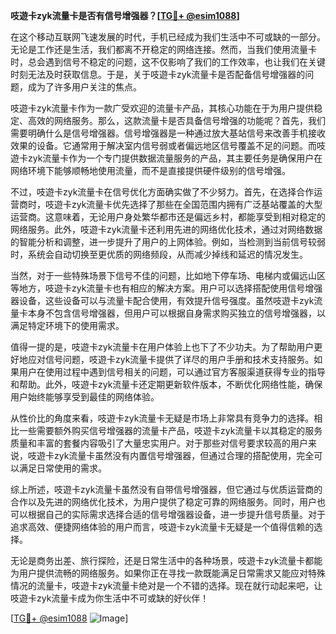 **吱遊卡zyk流量卡是否有信号增强器？[[TG💪+ @esim1088](https://t.me/s/esim1088)]**

在这个移动互联网飞速发展的时代，手机已经成为我们生活中不可或缺的一部分。无论是工作还是生活，我们都离不开稳定的网络连接。然而，当我们使用流量卡时，总会遇到信号不稳定的问题，这不仅影响了我们的工作效率，也让我们在关键时刻无法及时获取信息。于是，关于吱遊卡zyk流量卡是否配备信号增强器的问题，成为了许多用户关注的焦点。

吱遊卡zyk流量卡作为一款广受欢迎的流量卡产品，其核心功能在于为用户提供稳定、高效的网络服务。那么，这款流量卡是否具备信号增强的功能呢？首先，我们需要明确什么是信号增强器。信号增强器是一种通过放大基站信号来改善手机接收效果的设备。它通常用于解决室内信号弱或者偏远地区信号覆盖不足的问题。而吱遊卡zyk流量卡作为一个专门提供数据流量服务的产品，其主要任务是确保用户在网络环境下能够顺畅地使用流量，而不是直接提供硬件级别的信号增强。

不过，吱遊卡zyk流量卡在信号优化方面确实做了不少努力。首先，在选择合作运营商时，吱遊卡zyk流量卡优先选择了那些在全国范围内拥有广泛基站覆盖的大型运营商。这意味着，无论用户身处繁华都市还是偏远乡村，都能享受到相对稳定的网络服务。此外，吱遊卡zyk流量卡还利用先进的网络优化技术，通过对网络数据的智能分析和调整，进一步提升了用户的上网体验。例如，当检测到当前信号较弱时，系统会自动切换至更优质的网络频段，从而减少掉线和延迟的情况发生。

当然，对于一些特殊场景下信号不佳的问题，比如地下停车场、电梯内或偏远山区等地方，吱遊卡zyk流量卡也有相应的解决方案。用户可以选择搭配使用信号增强器设备，这些设备可以与流量卡配合使用，有效提升信号强度。虽然吱遊卡zyk流量卡本身不包含信号增强器，但用户可以根据自身需求购买独立的信号增强器，以满足特定环境下的使用需求。

值得一提的是，吱遊卡zyk流量卡在用户体验上也下了不少功夫。为了帮助用户更好地应对信号问题，吱遊卡zyk流量卡提供了详尽的用户手册和技术支持服务。如果用户在使用过程中遇到信号相关的问题，可以通过官方客服渠道获得专业的指导和帮助。此外，吱遊卡zyk流量卡还定期更新软件版本，不断优化网络性能，确保用户始终能够享受到最佳的网络体验。

从性价比的角度来看，吱遊卡zyk流量卡无疑是市场上非常具有竞争力的选择。相比一些需要额外购买信号增强器的流量卡产品，吱遊卡zyk流量卡以其稳定的服务质量和丰富的套餐内容吸引了大量忠实用户。对于那些对信号要求较高的用户来说，吱遊卡zyk流量卡虽然没有内置信号增强器，但通过合理的搭配使用，完全可以满足日常使用的需求。

综上所述，吱遊卡zyk流量卡虽然没有自带信号增强器，但它通过与优质运营商的合作以及先进的网络优化技术，为用户提供了稳定可靠的网络服务。同时，用户也可以根据自己的实际需求选择合适的信号增强器设备，进一步提升信号质量。对于追求高效、便捷网络体验的用户而言，吱遊卡zyk流量卡无疑是一个值得信赖的选择。

无论是商务出差、旅行探险，还是日常生活中的各种场景，吱遊卡zyk流量卡都能为用户提供流畅的网络服务。如果你正在寻找一款既能满足日常需求又能应对特殊情况的流量卡，吱遊卡zyk流量卡绝对是一个不错的选择。现在就行动起来吧，让吱遊卡zyk流量卡成为你生活中不可或缺的好伙伴！

[[TG💪+ @esim1088](https://t.me/s/esim1088) ![Image](https://i.postimg.cc/4NQfJmqS/Snipaste-2025-05-13-00-14-12.png)]